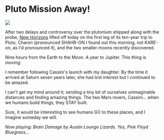 # Pluto Mission Away!

![](../images/141078main_liftoff.jpg)

After two delays and controversy over the plutonium shipped along with the probe, [New Horizons](http://www.nasa.gov/mission_pages/newhorizons/main/index.html) lifted off today on the first leg of its ten-year trip to Pluto, Charon (pronounced SHAHR-ON I found out this morning, not KARE-on, as I'd pronounced it), and the two smaller moons recently discovered.

Nine hours from the Earth to the Moon. A year to Jupiter. This thing is *moving*.

I remember following Cassini's launch with my daughter. By the time it arrived at Saturn seven years later, she had lost interest but I continued to be amazed.

I can't get my mind around it; sending a tiny bit of ourselves unimaginable distances and finding amazing things. The two Mars rovers, Cassini... when we humans build things, they STAY built.

Sure, it would be interesting to see humans GO to these places, and I imagine someday we will.

*Now playing: Brain Damage by Austin Lounge Lizards. Yes, Pink Floyd Bluegrass...*
